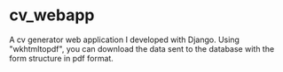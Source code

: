 # cv_webapp
A cv generator web application I developed with Django. Using "wkhtmltopdf", you can download the data sent to the database with the form structure in pdf format.
